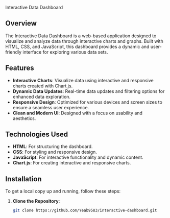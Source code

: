 Interactive Data Dashboard

## Overview

The Interactive Data Dashboard is a web-based application designed to visualize and analyze data through interactive charts and graphs. Built with HTML, CSS, and JavaScript, this dashboard provides a dynamic and user-friendly interface for exploring various data sets.

## Features

- **Interactive Charts**: Visualize data using interactive and responsive charts created with Chart.js.
- **Dynamic Data Updates**: Real-time data updates and filtering options for enhanced data exploration.
- **Responsive Design**: Optimized for various devices and screen sizes to ensure a seamless user experience.
- **Clean and Modern UI**: Designed with a focus on usability and aesthetics.

## Technologies Used

- **HTML**: For structuring the dashboard.
- **CSS**: For styling and responsive design.
- **JavaScript**: For interactive functionality and dynamic content.
- **Chart.js**: For creating interactive and responsive charts.

## Installation

To get a local copy up and running, follow these steps:

1. **Clone the Repository**:
   ```bash
   git clone https://github.com/Yeab9583/interactive-dashboard.git
